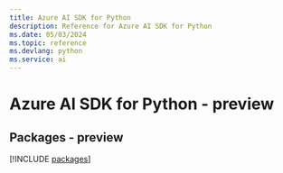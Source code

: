 ```yaml
---
title: Azure AI SDK for Python
description: Reference for Azure AI SDK for Python
ms.date: 05/03/2024
ms.topic: reference
ms.devlang: python
ms.service: ai
---
```

# Azure AI SDK for Python - preview
## Packages - preview
[!INCLUDE [packages](ai-index.md)]